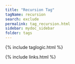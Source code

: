 ```yaml
---
title: "Recursion Tag"
tagName: recursion
search: exclude
permalink: tag_recursion.html
sidebar: mydoc_sidebar
folder: tags
---
```

{% include taglogic.html %}

{% include links.html %}
